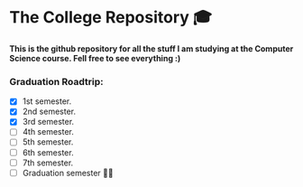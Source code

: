 # The College Repository :mortar_board:
**This is the github repository for all the stuff I am studying at the Computer Science course. Fell free to see everything :)**
<br>
### Graduation Roadtrip:
- [x] 1st semester.
- [x] 2nd semester. 
- [x] 3rd semester.
- [ ] 4th semester.
- [ ] 5th semester.
- [ ] 6th semester.
- [ ] 7th semester.
- [ ] Graduation semester :man_student:
<br>

